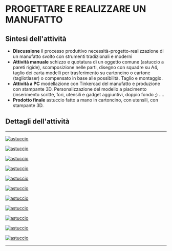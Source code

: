 # PROGETTARE E REALIZZARE UN MANUFATTO

## Sintesi dell'attività
- **Discussione** il processo produttivo necessità-progetto-realizzazione di un manufatto svolto con strumenti tradizionali e moderni
- **Attività manuale** schizzo e quotatura di un oggetto comune (astuccio a pareti rigide), scomposizione nelle parti, disegno con squadre su A4, taglio dei carta modelli per trasferimento su cartoncino o cartone (tagliotlaser) o compensato in base alle possibilità. Taglio e montaggio.
- **Attività a PC** modellazione con Tinkercad del manufatto e produzione con stampante 3D. Personalizzazione del modello a piacimento (inserimento scritte, fori, utensili e gadget aggiuntivi, doppio fondo ;) ....
- **Prodotto finale** astuccio fatto a mano in cartoncino, con utensili, con stampante 3D.

## Dettagli dell'attività

---

[![astuccio](astuccio01.jpg)](imageBig/astuccio01.jpg)

[![astuccio](astuccio02.jpg)](imageBig/astuccio02.jpg)

[![astuccio](astuccio03.jpg)](imageBig/astuccio03.jpg)

[![astuccio](astuccio04.jpg)](imageBig/astuccio04.jpg)

[![astuccio](astuccio05.jpg)](imageBig/astuccio05.jpg)

[![astuccio](astuccio06.jpg)](imageBig/astuccio06.jpg)

[![astuccio](astuccio07.jpg)](imageBig/astuccio07.jpg)

[![astuccio](astuccio08.jpg)](imageBig/astuccio08.jpg)

[![astuccio](astuccio09.jpg)](imageBig/astuccio09.jpg)

[![astuccio](astuccio10.jpg)](imageBig/astuccio10.jpg)

[![astuccio](astuccio11.jpg)](imageBig/astuccio11.jpg)

---